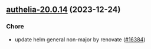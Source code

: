 

## [authelia-20.0.14](https://github.com/truecharts/charts/compare/authelia-20.0.13...authelia-20.0.14) (2023-12-24)

### Chore

- update helm general non-major by renovate ([#16384](https://github.com/truecharts/charts/issues/16384))
  
  